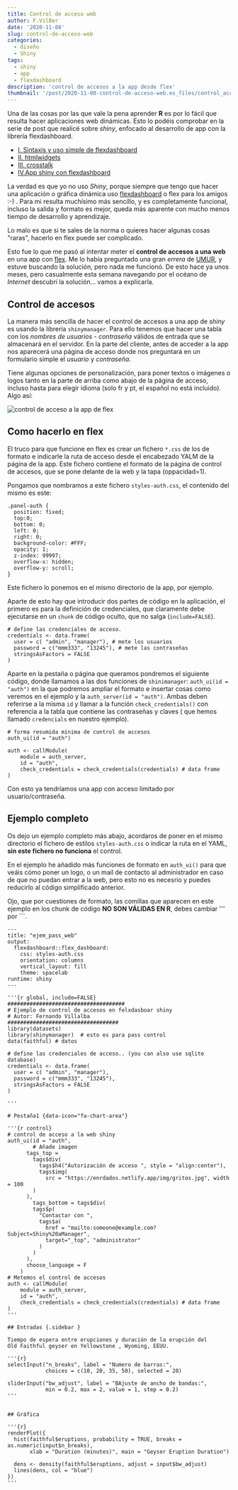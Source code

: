 ```yaml
---
title: Control de acceso web
author: F.VilBer
date: '2020-11-08'
slug: control-de-acceso-web
categories:
  - diseño
  - Shiny
tags:
  - shiny
  - app
  - flexdashboard
description: 'control de accesos a la app desde flex'
thumbnail: '/post/2020-11-08-control-de-acceso-web.es_files/control_accesos1.png'
---
```


Una de las cosas por las que vale la pena aprender **R** es por lo fácil que resulta hacer aplicaciones web dinámicas. Esto lo podéis comprobar en la serie de post que realicé sobre *shiny*, enfocado al desarrollo de app con la librería flexdashboard.

 * [I. Sintaxis y uso simple de flexdashboard](../Shiny-facil-con-flexdashboard)
 * [II. htmlwidgets](../Shiny-facil-con-flexdashboard-ii)
 * [III. crosstalk](../crosstalk)
 * [IV.App shiny con flexdashboard ](../shiny-facil-con-flexdashboard-iv)
 
La verdad es que yo no uso *Shiny*, porque siempre que tengo que hacer una aplicación o gráfica dinámica uso [flexdashboard](https://rmarkdown.rstudio.com/flexdashboard/) o flex para los amigos :-) . Para mi resulta muchísimo más sencillo, y es completamente funcional, incluso la salida y formato es mejor, queda más aparente con mucho menos tiempo de desarrollo y aprendizaje.

Lo malo es que si te sales de la norma o quieres hacer algunas cosas "raras", hacerlo en flex puede ser complicado. 

Esto fue lo que me pasó al intentar meter el **control de accesos a una web** en una app con  [flex](../shiny-facil-con-flexdashboard-iv). Me lo había preguntado una gran _errera_ de [UMUR](https://gauss.inf.um.es/umur/), y estuve buscando la solución, pero nada me funcionó. De esto hace ya unos meses, pero casualmente esta semana navegando por el océano de *Internet* descubrí la solución... vamos a explicarla.

## Control de accesos
La manera más sencilla de hacer el control de accesos a una app de *shiny* es usando la librería `shinymanager`. 
Para ello tenemos que hacer una tabla con los *nombres de usuarios - contraseña* válidos de entrada que se almacenará en el servidor. En la parte del cliente, antes de acceder a la app nos aparecerá una página de acceso donde nos preguntará en un formulario simple el *usuario* y *contraseña*.

Tiene algunas opciones de personalización, para poner textos o imágenes o logos tanto en la parte de arriba como abajo de la página de acceso, incluso hasta para elegir idioma (solo fr y pt, el español no está incluido). Algo así:

![control de acceso a la app de flex](/post/2020-11-08-control-de-acceso-web.es_files/control_accesos1.png)

## Como hacerlo en flex
El truco para que funcione en flex es crear un fichero `*.css` de los de formato e indicarle la ruta de acceso desde el encabezado YALM de la página de la app. Este fichero contiene el formato de la página de control de accesos, que se pone delante de la web y la tapa (oppacidad=1).

Pongamos que nombramos a este fichero `styles-auth.css`, el contenido del mismo es este:

```
.panel-auth {
  position: fixed;
  top:0;
  bottom: 0;
  left: 0;
  right: 0;
  background-color: #FFF;
  opacity: 1;
  z-index: 99997;
  overflow-x: hidden;
  overflow-y: scroll;
}

```

Este fichero lo ponemos en el mismo directorio de la app, por ejemplo.

Aparte de esto hay que introducir dos partes de código en la aplicación, el primero es para la definición de credenciales, que claramente debe ejecutarse en un `chunk` de código oculto, que no salga (`include=FALSE`). 

```
# define las credenciales de acceso.
credentials <- data.frame(
  user = c( "admin", "manager"), # mete los usuarios
  password = c("mmm333", "13245"), # mete las contraseñas
  stringsAsFactors = FALSE
)
```
Aparte en la pestaña o página que queramos pondremos el siguiente código, donde llamamos a las dos funciones de `shinimanager`: `auth_ui(id = "auth")` en la que podremos ampliar el formato e insertar cosas como veremos en el ejemplo y la `auth_server(id = "auth")`. Ambas deben referirse a la misma `id` y llamar a la función `check_credentials()` con referencia a la tabla que contiene las contraseñas y claves ( que hemos llamado `credencials` en nuestro ejemplo).

```
# forma resumida mínima de control de accesos
auth_ui(id = "auth")

auth <- callModule(
    module = auth_server,
    id = "auth",
    check_credentials = check_credentials(credentials) # data frame
)
``` 
Con esto ya tendríamos una app con acceso limitado por usuario/contraseña.

## Ejemplo completo

Os dejo un ejemplo completo más abajo, acordaros de poner en el mismo directorio el fichero de estilos `styles-auth.css` o indicar la ruta en el YAML, **sin este fichero no funciona** el control.

En el ejemplo he añadido más funciones de formato en `auth_ui()` para que veáis cómo poner un logo, o un mail de contacto al administrador en caso de que no puedan entrar a la web, pero esto no es necesrio y puedes reducirlo al código simplificado anterior.

Ojo, que por cuestiones de formato, las comillas que aparecen en este ejemplo en los chunk de código __NO SON VÁLIDAS EN R__, debes cambiar  ''' por ```.


```
---
title: "ejem_pass_web"
output:
  flexdashboard::flex_dashboard:
    css: styles-auth.css
    orientation: columns
    vertical_layout: fill
    theme: spacelab
runtime: shiny 
---

'''{r global, include=FALSE}
#####################################
# Ejemplo de control de accesos en felxdasboar shiny
# Autor: Fernando Villalba
###################################
library(datasets)
library(shinymanager)  # esto es para pass control
data(faithful) # datos

# define las credenciales de acceso.. (you can also use sqlite database)
credentials <- data.frame(
  user = c( "admin", "manager"),
  password = c("mmm333", "13245"),
  stringsAsFactors = FALSE
)

'''

# Pestaña1 {data-icon="fa-chart-area"}

'''{r control}
# control de acceso a la web shiny
auth_ui(id = "auth",
        # Añade imagen
      tags_top = 
        tags$div(
          tags$h4("Autorización de acceso ", style = "align:center"),
          tags$img(
            src = "https://enrdados.netlify.app/img/gritos.jpg", width = 100
        )
      ),
        tags_bottom = tags$div(
        tags$p(
          "Contactar con ",
          tags$a(
            href = "mailto:someone@example.com?Subject=Shiny%20aManager",
            target="_top", "administrator"
          )
        )
      ), 
      choose_language = F
    )
# Metemos el control de accesos
auth <- callModule(
    module = auth_server,
    id = "auth",
    check_credentials = check_credentials(credentials) # data frame
)
'''

## Entradas {.sidebar }

Tiempo de espera entre erupciones y duración de la erupción del
Old Faithful geyser en Yellowstone , Wyoming, EEUU.

'''{r}
selectInput("n_breaks", label = "Numero de barras:",
            choices = c(10, 20, 35, 50), selected = 20)

sliderInput("bw_adjust", label = "BAjuste de ancho de bandas:",
            min = 0.2, max = 2, value = 1, step = 0.2)
'''


## Gráfica

'''{r}
renderPlot({
  hist(faithful$eruptions, probability = TRUE, breaks = as.numeric(input$n_breaks),
       xlab = "Duration (minutes)", main = "Geyser Eruption Duration")

  dens <- density(faithful$eruptions, adjust = input$bw_adjust)
  lines(dens, col = "blue")
})
'''

``` 
 
